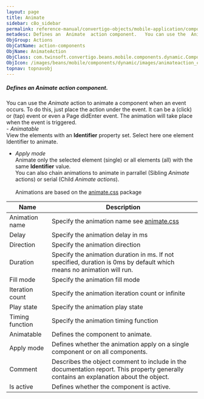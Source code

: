 ```yaml
---
layout: page
title: Animate
sidebar: c8o_sidebar
permalink: reference-manual/convertigo-objects/mobile-application/components/action-components/animate/
metadesc: Defines an  Animate  action component.   You can use the  Animate  action to animate a component when an event occurs. To do this, just place the acti
ObjGroup: Actions
ObjCatName: action-components
ObjName: AnimateAction
ObjClass: com.twinsoft.convertigo.beans.mobile.components.dynamic.ComponentManager$1
ObjIcon: /images/beans/mobile/components/dynamic/images/animateaction_color_32x32.png
topnav: topnavobj
---
```

##### Defines an <i>Animate</i> action component. 
 You can use the <i>Animate</i> action to animate a component when an event occurs. To do this, just place the action under the event. It can be a (click) or (tap) event or even a Page didEnter event. The animation will take place when the event is triggered. <br /> - <i>Animatable</i> <br />View the elements with an <b>Identifier</b> property set. Select here one element Identifier to animate.
 - <i>Apply mode</i> <br />Animate only the selected element (single) or all elements (all) with the same <b>Identifier</b> value.
 <br />You can also chain animations to animate in parrallel (Sibling <i>Animate</i> actions) or serial (Child <i>Animate actions</i>). <br /><br />Animations are based on the <a href='https://daneden.github.io/animate.css/' target='_blank'>animate.css</a> package

Name | Description 
--- | ---
Animation name | Specify the animation name see <a href='https://daneden.github.io/animate.css/' target='_blank'>animate.css</a>
Delay | Specify the animation delay in ms
Direction | Specify the animation direction
Duration | Specify the animation duration in ms. If not specified, duration is 0ms by default which means no animation will run.
Fill mode | Specify the animation fill mode
Iteration count | Specify the animation iteration count or infinite
Play state | Specify the animation play state
Timing function | Specify the animation timing function
Animatable | Defines the component to animate. 
Apply mode | Defines whether the animation apply on a single component or on all components. 
Comment | Describes the object comment to include in the documentation report.  This property generally contains an explanation about the object. 
Is active | Defines whether the component is active. 

